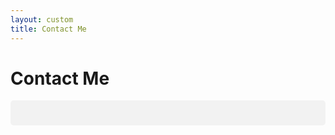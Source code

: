 ```yaml
---
layout: custom
title: Contact Me
---
```


<style>
input[type=text], textarea {
  width: 100%;
  padding: 12px 20px;
  margin: 8px 0;
  display: inline-block;
  border: 1px solid #ccc;
  border-radius: 4px;
  box-sizing: border-box;
}

input[type=submit] {
  width: 100%;
  background-color: #4CAF50;
  color: white;
  padding: 14px 20px;
  margin: 8px 0;
  border: none;
  border-radius: 4px;
  cursor: pointer;
}

input[type=submit]:hover {
  background-color: #45a049;
}

#formdiv {
  border-radius: 5px;
  background-color: #f2f2f2;
  padding: 20px;
}
</style>

<!-- /banner_bottom -->
<div class="main banner_bottom" id="article">
	<div class="clearfix"> </div>
	<div class="container">
		<div class="inner_sec_top_aglieits">
			<div class="banner_bottom_info">
				<h1>Contact Me</h1>
				<div id="formdiv">
				  <script type="text/javascript"> var submitted = !1 </script><iframe id="hidden_iframe" name="hidden_iframe" onload='submitted&&(window.location="https://mulanbook.com/pages/overview/thank-you-question")' style="display:none"></iframe>
				  <form action="https://mulanbook.com/pages/overview/thank-you-question" id="theform" style="display:none;" onsubmit="submitted=!0" target="hidden_iframe">
				    <label for="name">Name</label>
				    <input type="text" name="entry.242436072" placeholder="Your name...">

				    <label for="email">Email Address</label>
				    <input type="text" name="entry.675414612" placeholder="Your email address...">

				    <label for="message">Message</label>
				    <textarea name="entry.146508461"></textarea>
				  
				    <input type="submit" value="Submit">
</form>
				</div>
			</div>
		</div>
	</div>
</div>

<script type="text/javascript">
	document.getElementById("theform").style.display = "inline";
	document.getElementById("theform").action = "https://docs.google.com/forms/u/3/d/e/1FAIpQLSe8tPN2yHWM-FAjr_CvTVKkiC_zjgPl60KLVx8g0yjRqRVRGA/formRespose";
</script>



<div>

</div>
<div style="clear:both;"></div>
